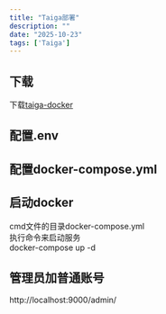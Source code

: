 ```yaml
---
title: "Taiga部署"
description: ""
date: "2025-10-23"
tags: ['Taiga']
---
```


## 下载  
下载[taiga-docker](https://github.com/taigaio/taiga-docker/tree/main)  

## 配置.env  

## 配置docker-compose.yml  

## 启动docker  
cmd文件的目录docker-compose.yml  
执行命令来启动服务  
docker-compose up -d  

## 管理员加普通账号  
http://localhost:9000/admin/